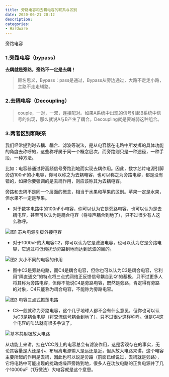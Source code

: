 ```yaml
---
title: 旁路电容和去耦电容的联系与区别
date: 2020-06-21 20:12
description: 
categories: 
- Hardware
---
```


旁路电容

### 1.旁路电容（bypass）

**去耦就是旁路，旁路不一定是去耦！**

> 顾名思义，Bypass：pass是通过，Bypass从旁边通过，大路不走走小路，主路不走走辅路。

### 2.去耦电容（Decoupling）

> couple，一对，一双，连接配对。如果A系统中出现的信号引起B系统中信号的出现，那么就说A与B产生了耦合。Decoupling就是要减弱这种组合。

### 3.两者区别和联系

我们经常提到时去耦、耦合、滤波等说法，是从电容器在电路中所发挥的具体功能的角度去称呼的，这些称呼属于同一个概念层次，而旁路则只是一种途径，一种手段，一种方法。

比如：电容器通过将高频信号旁路到地而实现去耦作用。因此，数字芯片电源引脚旁边100nF的小电容，你可以称之为去耦电容，也可以称之为旁路电容，都是没有错的，如果你要强调的是去耦作用，则应该称其为去耦电容。

旁路和去耦不是同一个层面的概念，相当于水果和苹果的区别。苹果一定是水果，但水果不一定是苹果。

- 对于数字电路中的100nF小电容，你可以认为它是旁路电容，也可以认为是去耦电容，甚至可以认为是耦合电容（将噪声耦合到地了），只不过很少有人这么称呼。

![图1 芯片电源引脚外接电容](https://ss0.baidu.com/6ONWsjip0QIZ8tyhnq/it/u=2886462678,2070087557&amp;fm=173&amp;app=25&amp;f=JPEG?w=554&amp;h=292&amp;s=CDC2E113838E4D4B5EC9E9CC0300F0B3#pic_center)

- 对于1000uF的大电容C2，你可以认为它是滤波电容，也可以认为它是旁路电容，它通过将低频扰动旁路到地而达到滤波的目的。

![图2 大小不同的电容的作用](https://ss1.baidu.com/6ONXsjip0QIZ8tyhnq/it/u=2661401680,1807943839&amp;fm=173&amp;app=25&amp;f=JPEG?w=555&amp;h=287&amp;s=8262FD1219587DC85C6DF4D8030090F3)

- 图中C3是旁路电路，而C4是耦合电容，但你也可以认为C3是耦合电容，它利用“隔直通交”的特点将三点式网络正反馈信号耦合到Q1的基极，只不过更多人将其称为旁路电容，但你不能说C4是旁路电容，既然是旁路，肯定得有旁路的对象，C4只能称为耦合电容，不能称为旁路电容。

![图3 电容三点式振荡电路](https://ss1.baidu.com/6ONXsjip0QIZ8tyhnq/it/u=135881218,2102797901&amp;fm=173&amp;app=25&amp;f=JPEG?w=555&amp;h=350&amp;s=8EE3E5129BD779CA186D0D5E030090F2)

- C3一般就称为旁路电容，这个几乎地球人都不会有什么意见，但你也可以认为C3是耦合电容（将交流信号耦合到地了），只不过很少这样称呼。但是C4这个电容的叫法就有很多争议了。

![基本共射极放大电路](https://ss1.baidu.com/6ONXsjip0QIZ8tyhnq/it/u=3333929023,1514761647&amp;fm=173&amp;app=25&amp;f=JPEG?w=554&amp;h=404&amp;s=CEE2A5525D167DD85A44445A030010F2)

从功能上来讲，挂在VCC线上的电容总会有滤波作用，这是客观存在的事实，无论其容量是大还是小、布局离电源输入是远还是近，但从放大电路来讲，这个电容主要所起的作用是去耦，因此也可以说是旁路（前面已经说过，去耦就是旁路），它将电路中可能出现的扰动或噪声旁路到地，很多人在功放电路的正负电源并了几个10000uF（1万微法）大电容就是这个意思。



